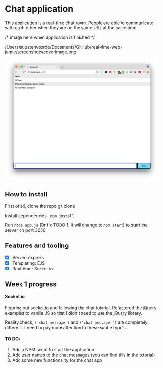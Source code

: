 # Chat application

This application is a real-time chat room. People are able to communicate with each other when they are on the same URL at the same time.

/* image here when application is finished */

/Users/suustenvoorde/Documents/GitHub/real-time-web-jamie/screenshots/coverimage.png

![alt text](./screenshots/coverimage.png "Logo Title Text 1")


## How to install
First of all, clone the repo git clone

Install dependencies
``` npm install```

Run ``` node app.js ```
(Or fix TODO 1, it will change to `npm start`)
to start the server on port 3000.

## Features and tooling
- [x] Server: express
- [x] Templating: EJS
- [x] Real-time: Socket.io

## Week 1 progress
#### Socket.io
Figuring out socket.io and following the chat tutorial. Refactored the jQuery examples to vanilla JS so that I didn't need to use the jQuery library.

Reality check, ```('chat message')``` and ```('chat message:')``` are completely different. I need to pay more attention to these subtle typo's.

#### TO DO:
1. Add a NPM script to start the application
2. Add user names to the chat messages (you can find this in the tutorial)
2. Add some new functionality for the chat app
